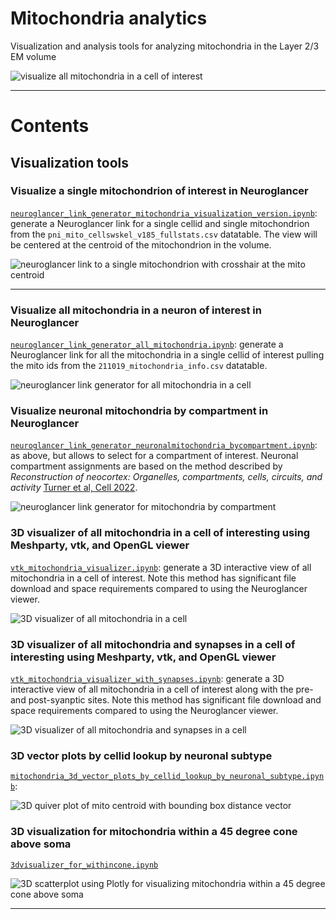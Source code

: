 # Mitochondria analytics
Visualization and analysis tools for analyzing mitochondria in the Layer 2/3 EM volume

![visualize all mitochondria in a cell of interest](ng_linkgenerator_astrocyte.png "visualize all mitochondria in a cell of interest")

***

# Contents

## Visualization tools

### Visualize a single mitochondrion of interest in Neuroglancer

[`neuroglancer_link_generator_mitochondria_visualization_version.ipynb`](https://github.com/shandran/layer23-volume/blob/main/mitochondria_analytics/neuroglancer_link_generator_mitochondria_visualization_version.ipynb): generate a Neuroglancer link for a single cellid and single mitochondrion from the `pni_mito_cellswskel_v185_fullstats.csv` datatable. The view will be centered at the centroid of the mitochondrion in the volume.

![neuroglancer link to a single mitochondrion with crosshair at the mito centroid](ng_linkgenerator_centroid.png "neuroglancer link to a single mitochondrion with crosshair at the mito centroid")

***

### Visualize all mitochondria in a neuron of interest in Neuroglancer

[`neuroglancer_link_generator_all_mitochondria.ipynb`](https://github.com/shandran/layer23-volume/blob/main/mitochondria_analytics/neuroglancer_link_generator_all_mitochondria.ipynb): generate a Neuroglancer link for all the mitochondria in a single cellid of interest pulling the mito ids from the `211019_mitochondria_info.csv` datatable.

![neuroglancer link generator for all mitochondria in a cell](ng_linkgenerator_jupyter.png "neuroglancer link generator for all mitochondria in a cell")

### Visualize neuronal mitochondria by compartment in Neuroglancer

[`neuroglancer_link_generator_neuronalmitochondria_bycompartment.ipynb`](https://github.com/shandran/layer23-volume/blob/main/mitochondria_analytics/neuroglancer_link_generator_neuronalmitochondria_bycompartment.ipynb): as above, but allows to select for a compartment of interest. Neuronal compartment assignments are based on the method described by *Reconstruction of neocortex: Organelles, compartments, cells, circuits, and activity* [Turner et al, Cell 2022](https://www.sciencedirect.com/science/article/abs/pii/S0092867422001349).

![neuroglancer link generator for mitochondria by compartment](ng_by_compartment.png "neuroglancer link generator for mitochondria in basal dendrite compartment")

### 3D visualizer of all mitochondria in a cell of interesting using Meshparty, vtk, and OpenGL viewer

[`vtk_mitochondria_visualizer.ipynb`](https://github.com/shandran/layer23-volume/blob/main/mitochondria_analytics/vtk_mitochondria_visualizer.ipynb): generate a 3D interactive view of all mitochondria in a cell of interest. Note this method has significant file download and space requirements compared to using the Neuroglancer viewer.

![3D visualizer of all mitochondria in a cell](3dvtk_mito.png "3D visualizer of all mitochondria in a cell")

### 3D visualizer of all mitochondria and synapses in a cell of interesting using Meshparty, vtk, and OpenGL viewer

[`vtk_mitochondria_visualizer_with_synapses.ipynb`](https://github.com/shandran/layer23-volume/blob/main/mitochondria_analytics/vtk_mitochondria_visualizer_with_synapses.ipynb): generate a 3D interactive view of all mitochondria in a cell of interest along with the pre- and post-syanptic sites. Note this method has significant file download and space requirements compared to using the Neuroglancer viewer.

![3D visualizer of all mitochondria and synapses in a cell](3dvtk_mito_synapses.png "3D visualizer of all mitochondria and synapses in a cell")

### 3D vector plots by cellid lookup by neuronal subtype

[`mitochondria_3d_vector_plots_by_cellid_lookup_by_neuronal_subtype.ipynb`](https://github.com/shandran/layer23-volume/blob/main/mitochondria_analytics/mitochondria_3d_vector_plots_by_cellid_lookup_by_neuronal_subtype.ipynb): 

![3D quiver plot of mito centroid with bounding box distance vector](3dquiverplot.png "3D quiver plot of mito centroid with bounding box distance vector")

### 3D visualization for mitochondria within a 45 degree cone above soma

[`3dvisualizer_for_withincone.ipynb`](https://github.com/shandran/layer23-volume/blob/main/mitochondria_analytics/3dvisualizer_for_withincone.ipynb)

![3D scatterplot using Plotly for visualizing mitochondria within a 45 degree cone above soma](3dwithincone.png "3D scatterplot using Plotly for visualizing mitochondria within a 45 degree cone above soma")

***

